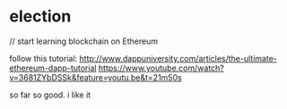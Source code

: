 # election
//
start learning blockchain on Ethereum

follow this tutorial:
http://www.dappuniversity.com/articles/the-ultimate-ethereum-dapp-tutorial
https://www.youtube.com/watch?v=3681ZYbDSSk&feature=youtu.be&t=21m50s

so far so good. i like it
